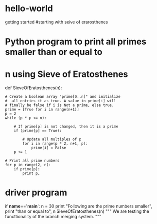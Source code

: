 # hello-world
getting started 
#starting with seive of erarosthenes

# Python program to print all primes smaller than or equal to 
# n using Sieve of Eratosthenes 
  
def SieveOfEratosthenes(n): 
      
    # Create a boolean array "prime[0..n]" and initialize 
    #  all entries it as true. A value in prime[i] will 
    # finally be false if i is Not a prime, else true. 
    prime = [True for i in range(n+1)] 
    p = 2
    while (p * p <= n): 
          
        # If prime[p] is not changed, then it is a prime 
        if (prime[p] == True): 
              
            # Update all multiples of p 
            for i in range(p * 2, n+1, p): 
                prime[i] = False
        p += 1
      
    # Print all prime numbers 
    for p in range(2, n): 
        if prime[p]: 
            print p, 
  
# driver program 
if __name__==\'__main__\': 
    n = 30
    print "Following are the prime numbers smaller", 
    print "than or equal to", n 
    SieveOfEratosthenes(n) 
""" 
We are testing the functtionality of the branch merging system.
                                                              """
